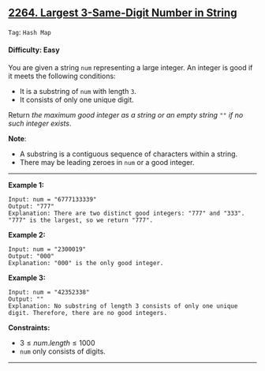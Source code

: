 ## [2264. Largest 3-Same-Digit Number in String](https://leetcode.com/problems/largest-3-same-digit-number-in-string)

```Tag```: ```Hash Map```

#### Difficulty: Easy

You are given a string ```num``` representing a large integer. An integer is good if it meets the following conditions:

- It is a substring of ```num``` with length ```3```.
- It consists of only one unique digit.

Return _the maximum good integer as a string or an empty string ```""``` if no such integer exists_.

__Note__:

- A substring is a contiguous sequence of characters within a string.
- There may be leading zeroes in ```num``` or a good integer.

---

__Example 1:__
```
Input: num = "6777133339"
Output: "777"
Explanation: There are two distinct good integers: "777" and "333".
"777" is the largest, so we return "777".
```

__Example 2:__
```
Input: num = "2300019"
Output: "000"
Explanation: "000" is the only good integer.
```

__Example 3:__
```
Input: num = "42352338"
Output: ""
Explanation: No substring of length 3 consists of only one unique digit. Therefore, there are no good integers.
```

__Constraints:__

- $3 \le num.length \le 1000$
- ```num``` only consists of digits.

---
